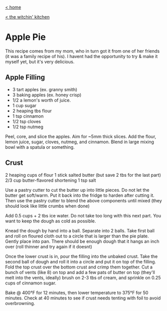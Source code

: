 [< home](../index.md)

[< the witchin' kitchen](../recipes.md)

# Apple Pie

This recipe comes from my mom, who in turn got it from one of her friends (it was a family recipe of his). I havent had the opportunity to try & make it myself yet, but it's very delicious.

## Apple Filling

- 3 tart apples (ex. granny smith)
- 3 baking apples (ex. honey crisp)
- 1/2 a lemon's worth of juice.
- 1 cup sugar
- 2 heaping tbs flour
- 1 tsp cinnamon
- 1/2 tsp cloves
- 1/2 tsp nutmeg

Peel, core, and slice the apples. Aim for ~5mm thick slices. Add the flour, lemon juice, sugar, cloves, nutmeg, and cinnamon. Blend in large mixing bowl with a spatula or something.

## Crust

2 heaping cups of flour
1 stick salted butter (but save 2 tbs for the last part)
2/3 cup butter-flavored shortening
1 tsp salt

Use a pastry cutter to cut the butter up into little pieces. Do not let the butter get soft/warm. Put it back into the fridge to harden after cutting it. Then use the pastry cutter to blend the above components until mixed (they should look like little crumbs when done)

Add 0.5 cups + 2 tbs ice water. Do not take too long with this next part. You want to keep the dough as cold as possible.

Knead the dough by hand into a ball. Separate into 2 balls. Take first ball and roll on floured cloth out to a circle that is larger than the pie plate. Gently place into pan. There should be enough dough that it hangs an inch over (roll thinner and try again if it doesnt)

Once the lower crust is in, pour the filling into the unbaked crust. Take the second ball of dough and roll it into a circle and put it on top of the filling. Fold the top crust over the bottom crust and crimp them together. Cut a bunch of vents (like 8) on top and add a few pats of butter on top (they'll melt into the vents, ideally) brush on 2-3 tbs of cream, and sprinkle on 0.25 cups of cinnamon sugar. 

Bake @ 400°F for 12 minutes, then lower temperature to 375°F for 50 minutes. Check at 40 minutes to see if crust needs tenting with foil to avoid overbrowning.
